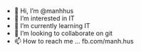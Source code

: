 - 👋 Hi, I’m @manhhus
- 👀 I’m interested in IT
- 🌱 I’m currently learning  IT
- 💞️ I’m looking to collaborate on  git
- 📫 How to reach me ... fb.com/manh.hus

<!---
manhhus/manhhus is a ✨ special ✨ repository because its `README.md` (this file) appears on your GitHub profile.
You can click the Preview link to take a look at your changes.
--->

